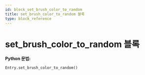 ```yaml
---
id: block_set_brush_color_to_random
title: set_brush_color_to_random 블록
type: block_reference
---
```


# set_brush_color_to_random 블록

**Python 문법:**
```python
Entry.set_brush_color_to_random()
```

